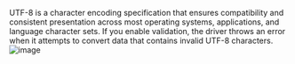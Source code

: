 UTF-8 is a character encoding specification that ensures compatibility and consistent presentation across most operating systems, applications, and language character sets. If you enable validation, the driver throws an error when it attempts to convert data that contains invalid UTF-8 characters.
![image](https://github.com/Karlie-crypto/alx-interview/assets/110098940/8cb66176-c93e-4127-8b89-c7b540ab7a43)

